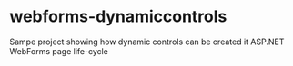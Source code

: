 # webforms-dynamiccontrols
Sampe project showing how dynamic controls can be created it ASP.NET WebForms page life-cycle
